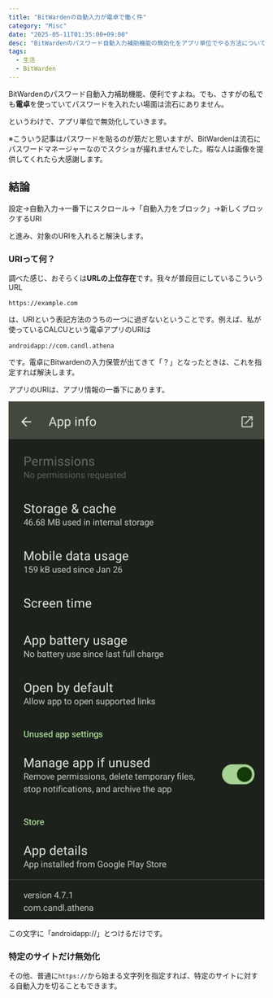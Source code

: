 ```yaml
---
title: "BitWardenの自動入力が電卓で働く件"
category: "Misc"
date: "2025-05-11T01:35:00+09:00"
desc: "BitWardenのパスワード自動入力補助機能の無効化をアプリ単位でやる方法についてご紹介します。"
tags:
  - 生活
  - BitWarden
---
```


BitWardenのパスワード自動入力補助機能、便利ですよね。でも、さすがの私でも**電卓**を使っていてパスワードを入れたい場面は流石にありません。

というわけで、アプリ単位で無効化していきます。

※こういう記事はパスワードを貼るのが筋だと思いますが、BitWardenは流石にパスワードマネージャーなのでスクショが撮れませんでした。暇な人は画像を提供してくれたら大感謝します。

## 結論

設定→自動入力→一番下にスクロール→「自動入力をブロック」→新しくブロックするURI

と進み、対象のURIを入れると解決します。

### URIって何？

調べた感じ、おそらくは**URLの上位存在**です。我々が普段目にしているこういうURL

```
https://example.com
```

は、URIという表記方法のうちの一つに過ぎないということです。例えば、私が使っているCALCUという電卓アプリのURIは

```
androidapp://com.candl.athena
```

です。電卓にBitwardenの入力保管が出てきて「？」となったときは、これを指定すれば解決します。

アプリのURIは、アプリ情報の一番下にあります。

![アプリパッケージ名](image.png)

この文字に「androidapp://」とつけるだけです。

### 特定のサイトだけ無効化

その他、普通に`https://`から始まる文字列を指定すれば、特定のサイトに対する自動入力を切ることもできます。